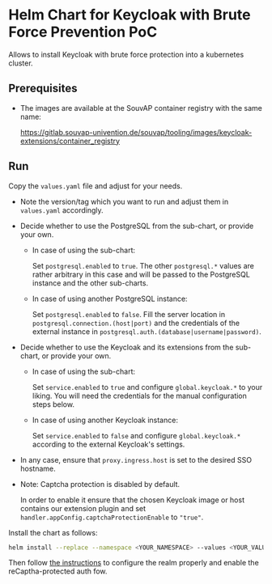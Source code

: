 # Helm Chart for Keycloak with Brute Force Prevention PoC

Allows to install Keycloak with brute force protection into a kubernetes cluster.

## Prerequisites

- The images are available at the SouvAP container registry with the same name:

  https://gitlab.souvap-univention.de/souvap/tooling/images/keycloak-extensions/container_registry

## Run

Copy the `values.yaml` file and adjust for your needs.

  - Note the version/tag which you want to run and adjust them in `values.yaml` accordingly.

  - Decide whether to use the PostgreSQL from the sub-chart, or provide your own.

    - In case of using the sub-chart:

      Set `postgresql.enabled` to `true`.
      The other `postgresql.*` values are rather arbitrary in this case and will be
      passed to the PostgreSQL instance and the other sub-charts.

    - In case of using another PostgreSQL instance:

      Set `postgresql.enabled` to `false`.
      Fill the server location in `postgresql.connection.(host|port)`
      and the credentials of the external instance in `postgresql.auth.(database|username|password)`.

  - Decide whether to use the Keycloak and its extensions from the sub-chart, or provide your own.

    - In case of using the sub-chart:

      Set `service.enabled` to `true` and configure `global.keycloak.*` to your liking.
      You will need the credentials for the manual configuration steps below.

    - In case of using another Keycloak instance:

      Set `service.enabled` to `false` and configure `global.keycloak.*`
      according to the external Keycloak's settings.

  - In any case, ensure that `proxy.ingress.host` is set to the desired SSO hostname.

  - Note: Captcha protection is disabled by default.

    In order to enable it
    ensure that the chosen Keycloak image or host contains our extension plugin
    and set `handler.appConfig.captchaProtectionEnable` to `"true"`.

Install the chart as follows:

```bash
helm install --replace --namespace <YOUR_NAMESPACE> --values <YOUR_VALUES.YAML> keycloak-extensions .
```

Then follow [the instructions](https://git.knut.univention.de/univention/customers/dataport/upx/pocs/keycloak-extensions#setup)
to configure the realm properly and enable the reCaptha-protected auth fow.

